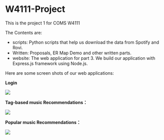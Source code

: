 # W4111-Project

This is the project 1 for COMS W4111

The Contents are:

* scripts: Python scripts that help us download the data from Spotify and Rovi.
* Written: Proposals, ER Map Demo and other written parts.
* website: The web application for part 3. We build our application with Express.js framework using Node.js.

Here are some screen shots of our web applications:

**Login**

![](http://weixc1234.qiniudn.com/db-project-screenshot3.png)

**Tag-based music Recommendations：**

![](http://weixc1234.qiniudn.com/db-project-screenshot1.png)

**Popular music Recommendations：**

![](http://weixc1234.qiniudn.com/db-project-screenshot2.png)
